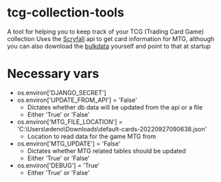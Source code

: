 # tcg-collection-tools
A tool for helping you to keep track of your TCG (Trading Card Game) collection
Uses the [Scryfall](https://scryfall.com/docs/api) api to get card information for MTG, although you can also download the [bulkdata](https://scryfall.com/docs/api/bulk-data) yourself and point to that at startup
# Necessary vars
- os.environ['DJANGO_SECRET']
- os.environ['UPDATE_FROM_API'] = 'False'
    - Dictates whether db data will be updated from the api or a file
    - Either 'True' or 'False'
- os.environ['MTG_FILE_LOCATION'] = 'C:\\Users\\edeno\\Downloads\\default-cards-20220927090638.json'
    - Location to read data for the game MTG from
- os.environ['MTG_UPDATE'] = 'False'
    -   Dictates whether MTG related tables should be updated
    - Either 'True' or 'False'
- os.environ['DEBUG'] = 'True'
    - Either 'True' or 'False'
